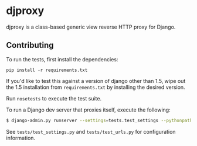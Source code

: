 # djproxy

djproxy is a class-based generic view reverse HTTP proxy for Django.

## Contributing

To run the tests, first install the dependencies:

```
pip install -r requirements.txt
```

If you'd like to test this against a version of django other than 1.5, wipe out
the 1.5 installation from `requirements.txt` by installing the desired version.

Run `nosetests` to execute the test suite.

To run a Django dev server that proxies itself, execute the following:

```bash
$ django-admin.py runserver --settings=tests.test_settings --pythonpath="./"
```

See `tests/test_settings.py` and `tests/test_urls.py` for configuration
information.
